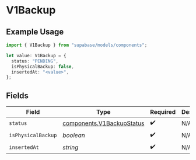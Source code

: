 # V1Backup

## Example Usage

```typescript
import { V1Backup } from "supabase/models/components";

let value: V1Backup = {
  status: "PENDING",
  isPhysicalBackup: false,
  insertedAt: "<value>",
};
```

## Fields

| Field                                                                  | Type                                                                   | Required                                                               | Description                                                            |
| ---------------------------------------------------------------------- | ---------------------------------------------------------------------- | ---------------------------------------------------------------------- | ---------------------------------------------------------------------- |
| `status`                                                               | [components.V1BackupStatus](../../models/components/v1backupstatus.md) | :heavy_check_mark:                                                     | N/A                                                                    |
| `isPhysicalBackup`                                                     | *boolean*                                                              | :heavy_check_mark:                                                     | N/A                                                                    |
| `insertedAt`                                                           | *string*                                                               | :heavy_check_mark:                                                     | N/A                                                                    |